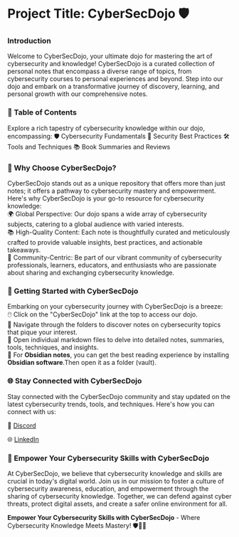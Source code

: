 # Project Title: CyberSecDojo 🛡️

### Introduction
Welcome to CyberSecDojo, your ultimate dojo for mastering the art of cybersecurity and knowledge! CyberSecDojo is a curated collection of personal notes that encompass a diverse range of topics, from cybersecurity courses to personal experiences and beyond. Step into our dojo and embark on a transformative journey of discovery, learning, and personal growth with our comprehensive notes.

### 📖 Table of Contents
Explore a rich tapestry of cybersecurity knowledge within our dojo, encompassing:
🛡️ Cybersecurity Fundamentals
📝 Security Best Practices
🛠️ Tools and Techniques
📚 Book Summaries and Reviews

### 🥷 Why Choose CyberSecDojo?
CyberSecDojo stands out as a unique repository that offers more than just notes; it offers a pathway to cybersecurity mastery and empowerment. Here's why CyberSecDojo is your go-to resource for cybersecurity knowledge:<br>
🌍 Global Perspective: Our dojo spans a wide array of cybersecurity subjects, catering to a global audience with varied interests.<br>
📚 High-Quality Content: Each note is thoughtfully curated and meticulously crafted to provide valuable insights, best practices, and actionable takeaways.<br>
🤝 Community-Centric: Be part of our vibrant community of cybersecurity professionals, learners, educators, and enthusiasts who are passionate about sharing and exchanging cybersecurity knowledge.

### 🚀 Getting Started with CyberSecDojo
Embarking on your cybersecurity journey with CyberSecDojo is a breeze:<br>
🖱️ Click on the "CyberSecDojo" link at the top to access our dojo.<br>
📂 Navigate through the folders to discover notes on cybersecurity topics that pique your interest.<br>
📝 Open individual markdown files to delve into detailed notes, summaries, tools, techniques, and insights.<br>
📓 For **Obsidian notes**, you can get the best reading experience by installing **Obsidian software**.Then open it as a folder (vault).

### 🌐 Stay Connected with CyberSecDojo
Stay connected with the CyberSecDojo community and stay updated on the latest cybersecurity trends, tools, and techniques. Here's how you can connect with us:

💬 [Discord](https://discord.com/users/689584140924092476)

🌐 [LinkedIn](https://www.linkedin.com/in/ilyas-bajji-6014b31b3)


### 🌱 Empower Your Cybersecurity Skills with CyberSecDojo
At CyberSecDojo, we believe that cybersecurity knowledge and skills are crucial in today's digital world. Join us in our mission to foster a culture of cybersecurity awareness, education, and empowerment through the sharing of cybersecurity knowledge. Together, we can defend against cyber threats, protect digital assets, and create a safer online environment for all.

**Empower Your Cybersecurity Skills with CyberSecDojo** - Where Cybersecurity Knowledge Meets Mastery! 🛡️🥷🌟




